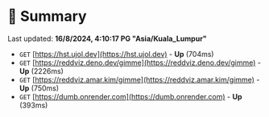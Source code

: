 # 📖 Summary
Last updated: **16/8/2024, 4:10:17 PG "Asia/Kuala_Lumpur"**

- `GET` [https://hst.ujol.dev](https://hst.ujol.dev) - **Up** (704ms)
- `GET` [https://reddviz.deno.dev/gimme](https://reddviz.deno.dev/gimme) - **Up** (2226ms)
- `GET` [https://reddviz.amar.kim/gimme](https://reddviz.amar.kim/gimme) - **Up** (750ms)
- `GET` [https://dumb.onrender.com](https://dumb.onrender.com) - **Up** (393ms)
